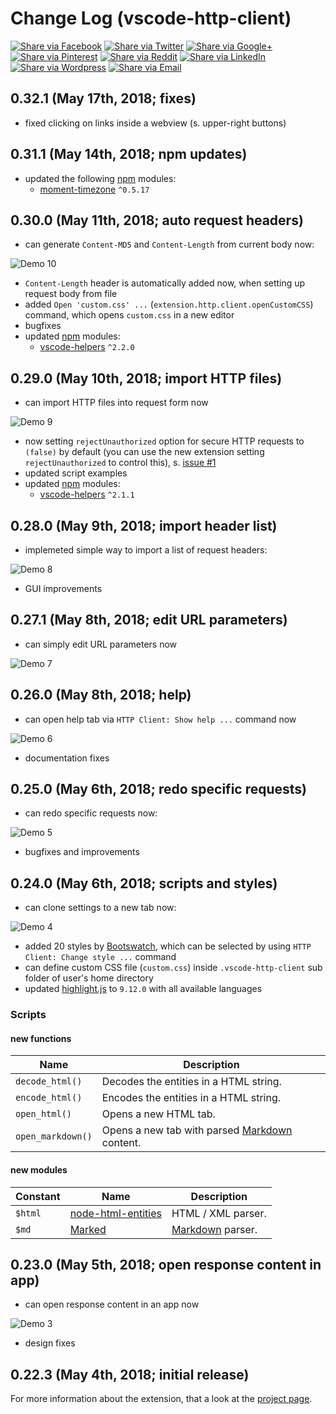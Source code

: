 # Change Log (vscode-http-client)

[![Share via Facebook](https://raw.githubusercontent.com/mkloubert/vscode-http-client/master/img/share/Facebook.png)](https://www.facebook.com/sharer/sharer.php?u=https%3A%2F%2Fmarketplace.visualstudio.com%2Fitems%3FitemName%3Dmkloubert.vscode-http-client&quote=HTTP%20Client) [![Share via Twitter](https://raw.githubusercontent.com/mkloubert/vscode-http-client/master/img/share/Twitter.png)](https://twitter.com/intent/tweet?source=https%3A%2F%2Fmarketplace.visualstudio.com%2Fitems%3FitemName%3Dmkloubert.vscode-http-client&text=HTTP%20Client:%20https%3A%2F%2Fmarketplace.visualstudio.com%2Fitems%3FitemName%3Dmkloubert.vscode-http-client&via=mjkloubert) [![Share via Google+](https://raw.githubusercontent.com/mkloubert/vscode-http-client/master/img/share/Google+.png)](https://plus.google.com/share?url=https%3A%2F%2Fmarketplace.visualstudio.com%2Fitems%3FitemName%3Dmkloubert.vscode-http-client) [![Share via Pinterest](https://raw.githubusercontent.com/mkloubert/vscode-http-client/master/img/share/Pinterest.png)](http://pinterest.com/pin/create/button/?url=https%3A%2F%2Fmarketplace.visualstudio.com%2Fitems%3FitemName%3Dmkloubert.vscode-http-client&description=Visual%20Studio%20Code%20extension%2C%20which%20receives%20and%20shows%20git%20events%20from%20webhooks.) [![Share via Reddit](https://raw.githubusercontent.com/mkloubert/vscode-http-client/master/img/share/Reddit.png)](http://www.reddit.com/submit?url=https%3A%2F%2Fmarketplace.visualstudio.com%2Fitems%3FitemName%3Dmkloubert.vscode-http-client&title=HTTP%20Client) [![Share via LinkedIn](https://raw.githubusercontent.com/mkloubert/vscode-http-client/master/img/share/LinkedIn.png)](http://www.linkedin.com/shareArticle?mini=true&url=https%3A%2F%2Fmarketplace.visualstudio.com%2Fitems%3FitemName%3Dmkloubert.vscode-http-client&title=HTTP%20Client&summary=Visual%20Studio%20Code%20extension%2C%20which%20receives%20and%20shows%20git%20events%20from%20webhooks.&source=https%3A%2F%2Fmarketplace.visualstudio.com%2Fitems%3FitemName%3Dmkloubert.vscode-http-client) [![Share via Wordpress](https://raw.githubusercontent.com/mkloubert/vscode-http-client/master/img/share/Wordpress.png)](http://wordpress.com/press-this.php?u=https%3A%2F%2Fmarketplace.visualstudio.com%2Fitems%3FitemName%3Dmkloubert.vscode-http-client&quote=HTTP%20Client&s=Visual%20Studio%20Code%20extension%2C%20which%20receives%20and%20shows%20git%20events%20from%20webhooks.) [![Share via Email](https://raw.githubusercontent.com/mkloubert/vscode-http-client/master/img/share/Email.png)](mailto:?subject=HTTP%20Client&body=Visual%20Studio%20Code%20extension%2C%20which%20receives%20and%20shows%20git%20events%20from%20webhooks.:%20https%3A%2F%2Fmarketplace.visualstudio.com%2Fitems%3FitemName%3Dmkloubert.vscode-http-client)

## 0.32.1 (May 17th, 2018; fixes)

* fixed clicking on links inside a webview (s. upper-right buttons)

## 0.31.1 (May 14th, 2018; npm updates)

* updated the following [npm](https://www.npmjs.com/) modules:
  * [moment-timezone](https://www.npmjs.com/package/moment-timezone) `^0.5.17`

## 0.30.0 (May 11th, 2018; auto request headers)

* can generate `Content-MD5` and `Content-Length` from current body now:

![Demo 10](https://raw.githubusercontent.com/mkloubert/vscode-http-client/master/img/demo10.gif)

* `Content-Length` header is automatically added now, when setting up request body from file
* added `Open 'custom.css' ...` (`extension.http.client.openCustomCSS`) command, which opens `custom.css` in a new editor
* bugfixes
* updated [npm](https://www.npmjs.com/) modules:
  * [vscode-helpers](https://www.npmjs.com/package/vscode-helpers) `^2.2.0`

## 0.29.0 (May 10th, 2018; import HTTP files)

* can import HTTP files into request form now

![Demo 9](https://raw.githubusercontent.com/mkloubert/vscode-http-client/master/img/demo9.png)

* now setting `rejectUnauthorized` option for secure HTTP requests to `(false)` by default (you can use the new extension setting `rejectUnauthorized` to control this), s. [issue #1](https://github.com/mkloubert/vscode-http-client/issues/1)
* updated script examples
* updated [npm](https://www.npmjs.com/) modules:
  * [vscode-helpers](https://www.npmjs.com/package/vscode-helpers) `^2.1.1`

## 0.28.0 (May 9th, 2018; import header list)

* implemeted simple way to import a list of request headers:

![Demo 8](https://raw.githubusercontent.com/mkloubert/vscode-http-client/master/img/demo8.gif)

* GUI improvements

## 0.27.1 (May 8th, 2018; edit URL parameters)

* can simply edit URL parameters now

![Demo 7](https://raw.githubusercontent.com/mkloubert/vscode-http-client/master/img/demo7.gif)

## 0.26.0 (May 8th, 2018; help)

* can open help tab via `HTTP Client: Show help ...` command now

![Demo 6](https://raw.githubusercontent.com/mkloubert/vscode-http-client/master/img/demo6.gif)

* documentation fixes

## 0.25.0 (May 6th, 2018; redo specific requests)

* can redo specific requests now:

![Demo 5](https://raw.githubusercontent.com/mkloubert/vscode-http-client/master/img/demo5.png)

* bugfixes and improvements

## 0.24.0 (May 6th, 2018; scripts and styles)

* can clone settings to a new tab now:

![Demo 4](https://raw.githubusercontent.com/mkloubert/vscode-http-client/master/img/demo4.png)

* added 20 styles by [Bootswatch](https://bootswatch.com/), which can be selected by using `HTTP Client: Change style ...` command
* can define custom CSS file (`custom.css`) inside `.vscode-http-client` sub folder of user's home directory
* updated [highlight.js](https://highlightjs.org/) to `9.12.0` with all available languages

### Scripts

#### new functions

| Name | Description |
| ---- | --------- |
| `decode_html()` | Decodes the entities in a HTML string. |
| `encode_html()` | Encodes the entities in a HTML string. |
| `open_html()` | Opens a new HTML tab. |
| `open_markdown()` | Opens a new tab with parsed [Markdown](https://en.wikipedia.org/wiki/Markdown) content. |

#### new modules

| Constant | Name | Description |
| ---- | --------- | --------- |
| `$html` | [node-html-entities](https://github.com/mdevils/node-html-entities) | HTML / XML parser. |
| `$md` | [Marked](https://github.com/markedjs/marked) | [Markdown](https://en.wikipedia.org/wiki/Markdown) parser. |

## 0.23.0 (May 5th, 2018; open response content in app)

* can open response content in an app now

![Demo 3](https://raw.githubusercontent.com/mkloubert/vscode-http-client/master/img/demo3.gif)

* design fixes

## 0.22.3 (May 4th, 2018; initial release)

For more information about the extension, that a look at the [project page](https://github.com/mkloubert/vscode-http-client).
